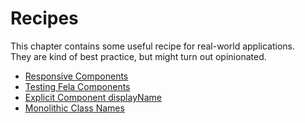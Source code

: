 # Recipes

This chapter contains some useful recipe for real-world applications.<br>
They are kind of best practice, but might turn out opinionated.

* [Responsive Components](recipes/ResponsiveComponents.md)
* [Testing Fela Components](recipes/TestingFelaComponents.md)
* [Explicit Component displayName](recipes/DisplayNameComponents.md)
* [Monolithic Class Names](recipes/MonolithicClassNames.md)
